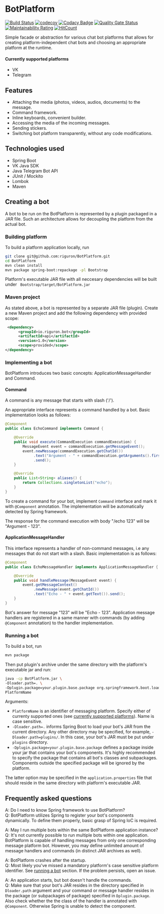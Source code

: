# BotPlatform

[![Build Status](https://travis-ci.org/riguron/BotPlatform.svg?branch=master)](https://travis-ci.org/riguron/BotPlatform)
[![codecov](https://codecov.io/gh/riguron/BotPlatform/branch/master/graph/badge.svg)](https://codecov.io/gh/riguron/BotPlatform)
[![Codacy Badge](https://api.codacy.com/project/badge/Grade/901ff3127c234201abc4586ef83faf7b)](https://www.codacy.com/manual/riguron/BotPlatform?utm_source=github.com&amp;utm_medium=referral&amp;utm_content=riguron/BotPlatform&amp;utm_campaign=Badge_Grade)
[![Quality Gate Status](https://sonarcloud.io/api/project_badges/measure?project=riguron_BotPlatform&metric=alert_status)](https://sonarcloud.io/dashboard?id=riguron_BotPlatform)
[![Maintainability Rating](https://sonarcloud.io/api/project_badges/measure?project=riguron_BotPlatform&metric=sqale_rating)](https://sonarcloud.io/dashboard?id=riguron_BotPlatform)
[![HitCount](http://hits.dwyl.io/riguron/BotPlatform.svg)](http://hits.dwyl.io/riguron/BotPlatform)

Simple facade or abstraction for various chat bot platforms that allows for creating 
platform-independent chat bots and choosing an appropriate platform at the runtime.

#### Currently supported platforms

- VK
- Telegram

## Features

- Attaching the media (photos, videos, audios, documents) to the message.
- Command framework.
- Inline keyboards, convenient builder.
- Accessing the media of the incoming messages.
- Sending stickers.
- Switching bot platform transparently, without any code modifications.

## Technologies used

- Spring Boot
- VK Java SDK
- Java Telegram Bot API
- JUnit / Mockito
- Lombok
- Maven

## Creating a bot

A bot to be run on the BotPlatform is represented by a plugin packaged in a JAR file. Such an architecture allows for decoupling the platform from the actual bot. 

### Building platform

To build a platform application locally, run

```bash
git clone git@github.com:riguron/BotPlatform.git
cd BotPlatform 
mvn clean install
mvn package spring-boot:repackage -pl Bootstrap
```

Platform's executable JAR file with all neccesary dependencies will be built under ``` Bootstrap/target/BotPlatform.jar``` 

### Maven project

As stated above, a bot is represented by a separate JAR file (plugin). Create a new Maven project and add the following dependency with provided scope:

```xml
 <dependency>
      <groupId>io.riguron.bot</groupId>
      <artifactId>api</artifactId>
      <version>1.0</version>
      <scope>provided</scope> 
</dependency>
``` 

### Implementing a bot

BotPlatform introduces two basic concepts: ApplicationMessageHandler and Command.

#### Command

A command is any message that starts with slash ('/').

An appropriate interface represents a command handled by a bot. Basic implementation looks as follows:

```java
@Component
public class EchoCommand implements Command {

    @Override
    public void execute(CommandExecution commandExecution) {
        MessageEvent event = commandExecution.getMessageEvent();
        event.newMessage(commandExecution.getChatId())
             .text("Argument - " + commandExecution.getArguments().first())
             .send();
    }

    @Override
    public List<String> aliases() {
        return Collections.singletonList("echo");
    }
}
```       

To create a command for your bot, implement ```Command``` interface and mark it with ```@Component``` annotation. The
implementation will be automatically detected by Spring framework.

The response for the command execution with body "/echo 123" will be "Argument - 123".

#### ApplicationMessageHandler

This interface represents a handler of non-command messages, i.e any messages that do not start with a slash. Basic implementation is as follows:

```java
@Component
public class EchoMessageHandler implements ApplicationMessageHandler {

    @Override
    public void handleMessage(MessageEvent event) {
        event.getMessageContext()
             .newMessage(event.getChatId()) 
             .text("Echo - " + event.getText()).send();
    }
}
```

Bot's answer for message "123" will be "Echo - 123". 
Application message handlers are registered in a same manner with commands (by adding ```@Component``` annotation) to the handler implementation.

### Running a bot

To build a bot, run

```bash
mvn package
``` 

Then put plugin's archive under the same directory with the platform's executable jar and run:

```bash
java -cp BotPlatform.jar \
-Dloader.path=. \
-Dplugin.package=your.plugin.base.package org.springframework.boot.loader.PropertiesLauncher \
PlatformName
```

Arguments:

- ```PlatformName``` is an identifier of messaging platform. Specify either of currenty supported ones (see [currently supported platforms](#currently-supported-platforms)). Name is case sensitive.
- ```-Dloader.path=.``` informs Spring Boot to load your bot's JAR from the current directory. Any other directory may be specified, for example, ```-Dloader.path=plugins/```. In this case, your bot's JAR must be put under ```plugins``` directory.
- ```-Dplugin.package=your.plugin.base.package``` defines a package inside your jar that contains your bot's components. It's highly recommended to specify the package that contains all bot's classes and subpackages. Components outside the specified package will be ignored by the platform.

The latter option may be specified in the ```application.properties``` file that should reside in the same directory with platform's executable JAR.

## Frequently asked questions

A: Do I need to know Spring framework to use BotPlatform?<br/>
Q: BotPlatform utilizes Spring to register your bot's components dynamically. To define them properly, basic grasp of Spring IoC is required. 

A: May I run multiple bots within the same BotPlatform application instance?<br/>
Q: It's not currently possible to run multiple bots within one application. BotPlatform is capable of handling messages from only one corresponding message platform bot. However, you may define unlimited amount of message handlers and commands (in distinct JAR archives as well). 

A: BotPlatform crashes after the startup.<br/>
Q: Most likely you've missed a mandatory platform's case sensitive platform identifier. See [running a bot](#running-a-bot) section. If the problem persists, open an issue.

A: An application starts, but bot doesn't handle the commands.<br/>
Q: Make sure that your bot's JAR resides in the directory specified in ```Dloader.path``` argument and your command or message handler resides in the package (or subpackages of package) specified in ```Dplugin.package```. Also check whether the the class of the handler is annotated with ```@Component```. Otherwise Spring is unable to detect the component.
